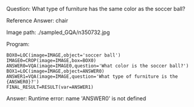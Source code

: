 Question: What type of furniture has the same color as the soccer ball?

Reference Answer: chair

Image path: ./sampled_GQA/n350732.jpg

Program:

```
BOX0=LOC(image=IMAGE,object='soccer ball')
IMAGE0=CROP(image=IMAGE,box=BOX0)
ANSWER0=VQA(image=IMAGE0,question='What color is the soccer ball?')
BOX1=LOC(image=IMAGE,object=ANSWER0)
ANSWER1=VQA(image=IMAGE,question='What type of furniture is the {ANSWER0}?')
FINAL_RESULT=RESULT(var=ANSWER1)
```
Answer: Runtime error: name 'ANSWER0' is not defined

